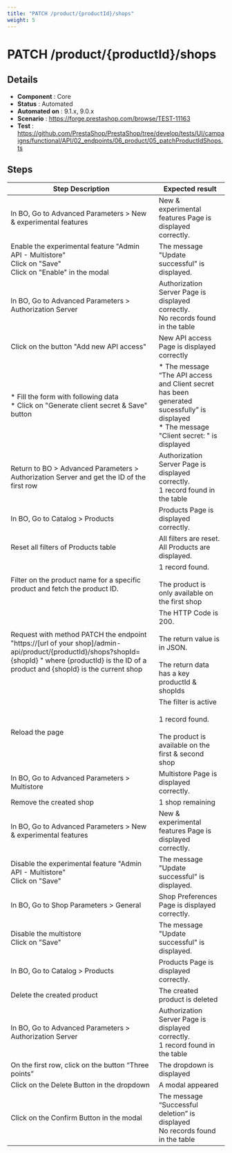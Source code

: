 ```yaml
---
title: "PATCH /product/{productId}/shops"
weight: 5
---
```


# PATCH /product/{productId}/shops
## Details
* **Component** : Core
* **Status** : Automated
* **Automated on** : 9.1.x, 9.0.x
* **Scenario** : https://forge.prestashop.com/browse/TEST-11163
* **Test** : https://github.com/PrestaShop/PrestaShop/tree/develop/tests/UI/campaigns/functional/API/02_endpoints/06_product/05_patchProductIdShops.ts

## Steps
| Step Description | Expected result |
| ----- | ----- |
| In BO, Go to Advanced Parameters > New & experimental features | New & experimental features Page is displayed correctly. |
| Enable the experimental feature "Admin API - Multistore" <br>Click on "Save"<br>Click on "Enable" in the modal | The message "Update successful" is displayed. |
| In BO, Go to Advanced Parameters > Authorization Server | Authorization Server Page is displayed correctly.<br>No records found in the table |
| Click on the button "Add new API access" | New API access Page is displayed correctly |
| * Fill the form with following data<br> * Click on "Generate client secret & Save" button | * The message “The API access and Client secret has been generated sucessfully” is displayed<br> * The message "Client secret: " is displayed |
| Return to BO > Advanced Parameters > Authorization Server and get the ID of the first row | Authorization Server Page is displayed correctly.<br>1 record found in the table |
| In BO, Go to Catalog > Products | Products Page is displayed correctly. |
| Reset all filters of Products table | All filters are reset. <br>All Products are displayed. |
| Filter on the product name for a specific product and fetch the product ID. | 1 record found.<br><br>The product is only available on the first shop |
| Request with method PATCH the endpoint "https://[url of your shop]/admin-api/product/\{productId}/shops?shopId=\{shopId} " where \{productId} is the ID of a product and \{shopId} is the current shop | The HTTP Code is 200.<br><br>The return value is in JSON.<br><br>The return data has a key productId & shopIds |
| Reload the page | The filter is active<br><br>1 record found.<br><br>The product is available on the first & second shop |
| In BO, Go to Advanced Parameters > Multistore | Multistore Page is displayed correctly. |
| Remove the created shop | 1 shop remaining |
| In BO, Go to Advanced Parameters > New & experimental features | New & experimental features Page is displayed correctly. |
| Disable the experimental feature "Admin API - Multistore" <br>Click on "Save" | The message "Update successful" is displayed. |
| In BO, Go to Shop Parameters > General | Shop Preferences Page is displayed correctly. |
| Disable the multistore<br>Click on "Save" | The message "Update successful" is displayed. |
| In BO, Go to Catalog > Products | Products Page is displayed correctly. |
| Delete the created product | The created product is deleted |
| In BO, Go to Advanced Parameters > Authorization Server | Authorization Server Page is displayed correctly.<br>1 record found in the table |
| On the first row, click on the button “Three points” | The dropdown is displayed |
| Click on the Delete Button in the dropdown | A modal appeared |
| Click on the Confirm Button in the modal | The message “Successful deletion” is displayed<br>No records found in the table |
